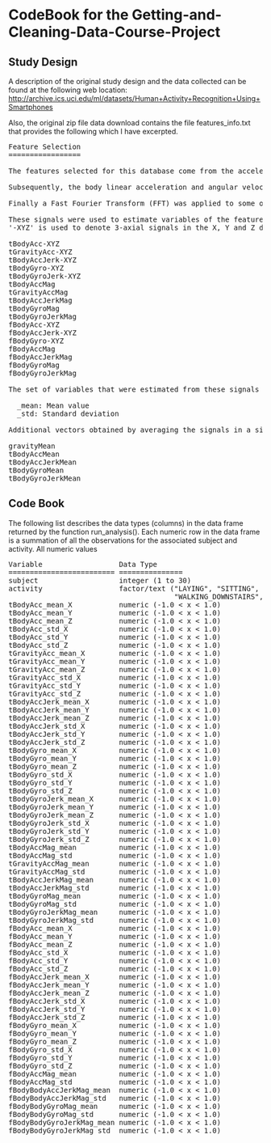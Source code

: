 # CodeBook for the Getting-and-Cleaning-Data-Course-Project

<h2>Study Design</h2>

A description of the original study design and the data collected can be found at the following web location:<br>
http://archive.ics.uci.edu/ml/datasets/Human+Activity+Recognition+Using+Smartphones 

Also, the original zip file data download contains the file features_info.txt that provides the following which I have excerpted. 
<pre>
Feature Selection 
=================

The features selected for this database come from the accelerometer and gyroscope 3-axial raw signals tAcc-XYZ and tGyro-XYZ. These time domain signals (prefix 't' to denote time) were captured at a constant rate of 50 Hz. Then they were filtered using a median filter and a 3rd order low pass Butterworth filter with a corner frequency of 20 Hz to remove noise. Similarly, the acceleration signal was then separated into body and gravity acceleration signals (tBodyAcc-XYZ and tGravityAcc-XYZ) using another low pass Butterworth filter with a corner frequency of 0.3 Hz. 

Subsequently, the body linear acceleration and angular velocity were derived in time to obtain Jerk signals (tBodyAccJerk-XYZ and tBodyGyroJerk-XYZ). Also the magnitude of these three-dimensional signals were calculated using the Euclidean norm (tBodyAccMag, tGravityAccMag, tBodyAccJerkMag, tBodyGyroMag, tBodyGyroJerkMag). 

Finally a Fast Fourier Transform (FFT) was applied to some of these signals producing fBodyAcc-XYZ, fBodyAccJerk-XYZ, fBodyGyro-XYZ, fBodyAccJerkMag, fBodyGyroMag, fBodyGyroJerkMag. (Note the 'f' to indicate frequency domain signals). 

These signals were used to estimate variables of the feature vector for each pattern:  
'-XYZ' is used to denote 3-axial signals in the X, Y and Z directions.

tBodyAcc-XYZ
tGravityAcc-XYZ
tBodyAccJerk-XYZ
tBodyGyro-XYZ
tBodyGyroJerk-XYZ
tBodyAccMag
tGravityAccMag
tBodyAccJerkMag
tBodyGyroMag
tBodyGyroJerkMag
fBodyAcc-XYZ
fBodyAccJerk-XYZ
fBodyGyro-XYZ
fBodyAccMag
fBodyAccJerkMag
fBodyGyroMag
fBodyGyroJerkMag

The set of variables that were estimated from these signals are: 

  _mean: Mean value
  _std: Standard deviation

Additional vectors obtained by averaging the signals in a signal window sample. These are used on the angle() variable:

gravityMean
tBodyAccMean
tBodyAccJerkMean
tBodyGyroMean
tBodyGyroJerkMean
</pre>

<h2>Code Book</h2>

The following list describes the data types (columns) in the data frame returned by the function run_analysis(). Each numeric row in the data frame is a summation of all the observations for the associated subject and activity. All numeric values 
<pre>
Variable                  Data Type
========================= ===============
subject				      integer (1 to 30)
activity                  factor/text ("LAYING", "SITTING", "STANDING", "WALKING",
                                       "WALKING_DOWNSTAIRS", "WALKING_UPSTAIRS")
tBodyAcc_mean_X           numeric (-1.0 < x < 1.0)
tBodyAcc_mean_Y           numeric (-1.0 < x < 1.0)
tBodyAcc_mean_Z           numeric (-1.0 < x < 1.0)
tBodyAcc_std_X            numeric (-1.0 < x < 1.0)
tBodyAcc_std_Y            numeric (-1.0 < x < 1.0)
tBodyAcc_std_Z            numeric (-1.0 < x < 1.0)
tGravityAcc_mean_X        numeric (-1.0 < x < 1.0)
tGravityAcc_mean_Y        numeric (-1.0 < x < 1.0)
tGravityAcc_mean_Z        numeric (-1.0 < x < 1.0)
tGravityAcc_std_X         numeric (-1.0 < x < 1.0)
tGravityAcc_std_Y         numeric (-1.0 < x < 1.0)
tGravityAcc_std_Z         numeric (-1.0 < x < 1.0)
tBodyAccJerk_mean_X       numeric (-1.0 < x < 1.0)
tBodyAccJerk_mean_Y       numeric (-1.0 < x < 1.0)
tBodyAccJerk_mean_Z       numeric (-1.0 < x < 1.0)
tBodyAccJerk_std_X        numeric (-1.0 < x < 1.0)
tBodyAccJerk_std_Y        numeric (-1.0 < x < 1.0)
tBodyAccJerk_std_Z        numeric (-1.0 < x < 1.0)
tBodyGyro_mean_X          numeric (-1.0 < x < 1.0)
tBodyGyro_mean_Y          numeric (-1.0 < x < 1.0)
tBodyGyro_mean_Z          numeric (-1.0 < x < 1.0)
tBodyGyro_std_X           numeric (-1.0 < x < 1.0)
tBodyGyro_std_Y           numeric (-1.0 < x < 1.0)
tBodyGyro_std_Z           numeric (-1.0 < x < 1.0)
tBodyGyroJerk_mean_X      numeric (-1.0 < x < 1.0)
tBodyGyroJerk_mean_Y      numeric (-1.0 < x < 1.0)
tBodyGyroJerk_mean_Z      numeric (-1.0 < x < 1.0)
tBodyGyroJerk_std_X       numeric (-1.0 < x < 1.0)
tBodyGyroJerk_std_Y       numeric (-1.0 < x < 1.0)
tBodyGyroJerk_std_Z       numeric (-1.0 < x < 1.0)
tBodyAccMag_mean          numeric (-1.0 < x < 1.0)
tBodyAccMag_std           numeric (-1.0 < x < 1.0)
tGravityAccMag_mean       numeric (-1.0 < x < 1.0)
tGravityAccMag_std        numeric (-1.0 < x < 1.0)
tBodyAccJerkMag_mean      numeric (-1.0 < x < 1.0)
tBodyAccJerkMag_std       numeric (-1.0 < x < 1.0)
tBodyGyroMag_mean         numeric (-1.0 < x < 1.0)
tBodyGyroMag_std          numeric (-1.0 < x < 1.0)
tBodyGyroJerkMag_mean     numeric (-1.0 < x < 1.0)
tBodyGyroJerkMag_std      numeric (-1.0 < x < 1.0)
fBodyAcc_mean_X           numeric (-1.0 < x < 1.0)
fBodyAcc_mean_Y           numeric (-1.0 < x < 1.0)
fBodyAcc_mean_Z           numeric (-1.0 < x < 1.0)
fBodyAcc_std_X            numeric (-1.0 < x < 1.0)
fBodyAcc_std_Y            numeric (-1.0 < x < 1.0)
fBodyAcc_std_Z            numeric (-1.0 < x < 1.0)
fBodyAccJerk_mean_X       numeric (-1.0 < x < 1.0)
fBodyAccJerk_mean_Y       numeric (-1.0 < x < 1.0)
fBodyAccJerk_mean_Z       numeric (-1.0 < x < 1.0)
fBodyAccJerk_std_X        numeric (-1.0 < x < 1.0)
fBodyAccJerk_std_Y        numeric (-1.0 < x < 1.0)
fBodyAccJerk_std_Z        numeric (-1.0 < x < 1.0)
fBodyGyro_mean_X          numeric (-1.0 < x < 1.0)
fBodyGyro_mean_Y          numeric (-1.0 < x < 1.0)
fBodyGyro_mean_Z          numeric (-1.0 < x < 1.0)
fBodyGyro_std_X           numeric (-1.0 < x < 1.0)
fBodyGyro_std_Y           numeric (-1.0 < x < 1.0)
fBodyGyro_std_Z           numeric (-1.0 < x < 1.0)
fBodyAccMag_mean          numeric (-1.0 < x < 1.0)
fBodyAccMag_std           numeric (-1.0 < x < 1.0)
fBodyBodyAccJerkMag_mean  numeric (-1.0 < x < 1.0)
fBodyBodyAccJerkMag_std   numeric (-1.0 < x < 1.0)
fBodyBodyGyroMag_mean     numeric (-1.0 < x < 1.0)
fBodyBodyGyroMag_std      numeric (-1.0 < x < 1.0)
fBodyBodyGyroJerkMag_mean numeric (-1.0 < x < 1.0)
fBodyBodyGyroJerkMag_std  numeric (-1.0 < x < 1.0)
</pre>  